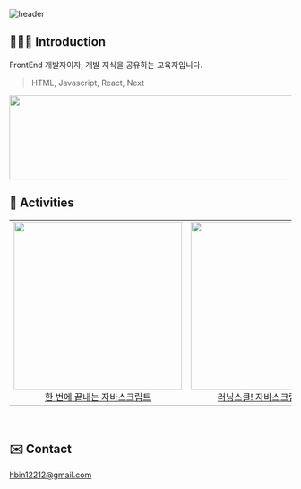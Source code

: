 ![header](https://capsule-render.vercel.app/api?type=blur&height=150&color=gradient&text=HYOBIN&descAlign=60&descAlignY=24&fontColor=D9D9D6)
<br/>
  
<h2>👩🏻‍🏫 Introduction</h2>
FrontEnd 개발자이자, 개발 지식을 공유하는 교육자입니다.

> HTML, Javascript, React, Next



<a href="https://github.com/devxb/gitanimals">
  <img
    src="https://render.gitanimals.org/lines/hbin12212?pet-id=642212583922701814"
    width="1000"
    height="150"
  />
</a>
  
  


<br/>
<h2>🚀 Activities</h2>
<table>
  <tbody>
    <tr>
	<td>
        <a href="https://inf.run/WfRmY" title="인프런-한 번에 끝내는 자바스크립트">
          <img align="center" src="https://github.com/user-attachments/assets/6a139acb-8471-4915-b501-04b49a845583" width="300" alt-text="FE-onego">
	<div style="text-align: center;">한 번에 끝내는 자바스크립트</div>
        </a>
      </td>
      <td>
         <a href="https://wikibook.co.kr/javascript/" title="자바스크립트 입문서">
          <img align="center" src="https://github.com/hbin12212/hbin12212/assets/52522662/af07ea45-889c-4d15-aaf1-cc2f05977f47" width="300" alt-text="wikibooks-js">
	<div style="text-align: center;">러닝스쿨! 자바스크립트 첫걸음</div>
        </a>
      </td>
      <td>
       <a href="https://inf.run/7AC37" title="인프런-자바스크립트 첫걸음">
          <img align="center" src="https://github.com/hbin12212/hbin12212/assets/52522662/4292aeee-35ae-413c-84a0-e495fb15a8a0" width="300" alt-text="FE-onestep">
	  <div style="text-align: center;">웹 프론트엔드를 위한 자바스크립트 첫걸음</div>
        </a>
      </td>
    </tr>
  </tbody>
</table>

<br/>

  

<h2>✉️ Contact</h2>
<a href="mailto:hbin12212@gmail.com">hbin12212@gmail.com</a>


  


